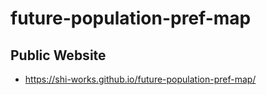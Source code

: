 # future-population-pref-map
## Public Website
- https://shi-works.github.io/future-population-pref-map/
